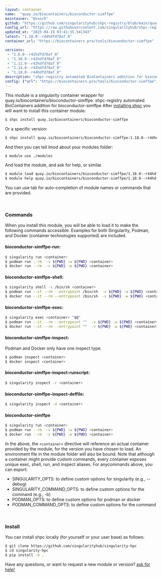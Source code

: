 ```yaml
---
layout: container
name:  "quay.io/biocontainers/bioconductor-simffpe"
maintainer: "@vsoch"
github: "https://github.com/singularityhub/shpc-registry/blob/main/quay.io/biocontainers/bioconductor-simffpe/container.yaml"
config_url: "https://raw.githubusercontent.com/singularityhub/shpc-registry/main/quay.io/biocontainers/bioconductor-simffpe/container.yaml"
updated_at: "2025-04-19 03:41:35.541343"
latest: "1.18.0--r44hdfd78af_0"
container_url: "https://biocontainers.pro/tools/bioconductor-simffpe"

versions:
 - "1.6.0--r41hdfd78af_0"
 - "1.10.0--r42hdfd78af_0"
 - "1.12.0--r43hdfd78af_0"
 - "1.14.0--r43hdfd78af_0"
 - "1.18.0--r44hdfd78af_0"
description: "shpc-registry automated BioContainers addition for bioconductor-simffpe"
config: {"url": "https://biocontainers.pro/tools/bioconductor-simffpe", "maintainer": "@vsoch", "description": "shpc-registry automated BioContainers addition for bioconductor-simffpe", "latest": {"1.18.0--r44hdfd78af_0": "sha256:84d8e1e1bde6511865729412e914e3d52a767b2d71cf1d3efb6b3b1bc120dff4"}, "tags": {"1.6.0--r41hdfd78af_0": "sha256:93af389ab17b1731e280dbbc3fb62c8b9ffc715794f3e1814f75a94a349e0902", "1.10.0--r42hdfd78af_0": "sha256:66a1b106d0cf87063ff47237fd40a693a6079971c49b234923ab26e2104dde97", "1.12.0--r43hdfd78af_0": "sha256:6652d4593b6cee12d2a4cb4e4ae126b3ae222a5b31ac117ebff9edebeb72a08a", "1.14.0--r43hdfd78af_0": "sha256:18d9f3b866b315f66f6ca2a043744dab49f1d3951ed521128065c0431623aa68", "1.18.0--r44hdfd78af_0": "sha256:84d8e1e1bde6511865729412e914e3d52a767b2d71cf1d3efb6b3b1bc120dff4"}, "docker": "quay.io/biocontainers/bioconductor-simffpe"}
---
```


This module is a singularity container wrapper for quay.io/biocontainers/bioconductor-simffpe.
shpc-registry automated BioContainers addition for bioconductor-simffpe
After [installing shpc](#install) you will want to install this container module:


```bash
$ shpc install quay.io/biocontainers/bioconductor-simffpe
```

Or a specific version:

```bash
$ shpc install quay.io/biocontainers/bioconductor-simffpe:1.18.0--r44hdfd78af_0
```

And then you can tell lmod about your modules folder:

```bash
$ module use ./modules
```

And load the module, and ask for help, or similar.

```bash
$ module load quay.io/biocontainers/bioconductor-simffpe/1.18.0--r44hdfd78af_0
$ module help quay.io/biocontainers/bioconductor-simffpe/1.18.0--r44hdfd78af_0
```

You can use tab for auto-completion of module names or commands that are provided.

<br>

### Commands

When you install this module, you will be able to load it to make the following commands accessible.
Examples for both Singularity, Podman, and Docker (container technologies supported) are included.

#### bioconductor-simffpe-run:

```bash
$ singularity run <container>
$ podman run --rm  -v ${PWD} -w ${PWD} <container>
$ docker run --rm  -v ${PWD} -w ${PWD} <container>
```

#### bioconductor-simffpe-shell:

```bash
$ singularity shell -s /bin/sh <container>
$ podman run --it --rm --entrypoint /bin/sh  -v ${PWD} -w ${PWD} <container>
$ docker run --it --rm --entrypoint /bin/sh  -v ${PWD} -w ${PWD} <container>
```

#### bioconductor-simffpe-exec:

```bash
$ singularity exec <container> "$@"
$ podman run --it --rm --entrypoint ""  -v ${PWD} -w ${PWD} <container> "$@"
$ docker run --it --rm --entrypoint ""  -v ${PWD} -w ${PWD} <container> "$@"
```

#### bioconductor-simffpe-inspect:

Podman and Docker only have one inspect type.

```bash
$ podman inspect <container>
$ docker inspect <container>
```

#### bioconductor-simffpe-inspect-runscript:

```bash
$ singularity inspect -r <container>
```

#### bioconductor-simffpe-inspect-deffile:

```bash
$ singularity inspect -d <container>
```



#### bioconductor-simffpe

```bash
$ singularity run <container>
$ podman run --rm  -v ${PWD} -w ${PWD} <container>
$ docker run --rm  -v ${PWD} -w ${PWD} <container>
```


In the above, the `<container>` directive will reference an actual container provided
by the module, for the version you have chosen to load. An environment file in the
module folder will also be bound. Note that although a container
might provide custom commands, every container exposes unique exec, shell, run, and
inspect aliases. For anycommands above, you can export:

 - SINGULARITY_OPTS: to define custom options for singularity (e.g., --debug)
 - SINGULARITY_COMMAND_OPTS: to define custom options for the command (e.g., -b)
 - PODMAN_OPTS: to define custom options for podman or docker
 - PODMAN_COMMAND_OPTS: to define custom options for the command

<br>

### Install

You can install shpc locally (for yourself or your user base) as follows:

```bash
$ git clone https://github.com/singularityhub/singularity-hpc
$ cd singularity-hpc
$ pip install -e .
```

Have any questions, or want to request a new module or version? [ask for help!](https://github.com/singularityhub/singularity-hpc/issues)